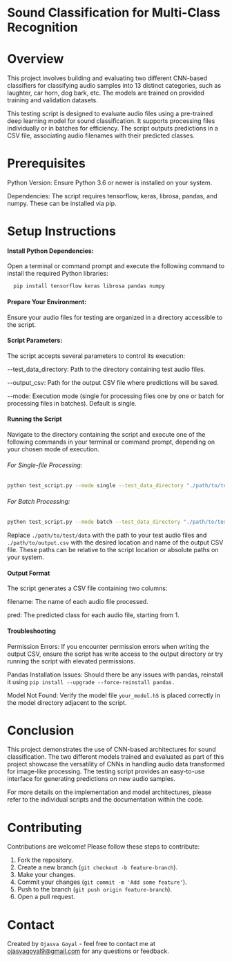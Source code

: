 # Sound Classification for Multi-Class Recognition
# Overview
This project involves building and evaluating two different CNN-based classifiers for classifying audio samples into 13 distinct categories, such as laughter, car horn, dog bark, etc. The models are trained on provided training and validation datasets. 

This testing script is designed to evaluate audio files using a pre-trained deep learning model for sound classification. It supports processing files individually or in batches for efficiency. The script outputs predictions in a CSV file, associating audio filenames with their predicted classes.

# Prerequisites
Python Version: Ensure Python 3.6 or newer is installed on your system.

Dependencies: The script requires tensorflow, keras, librosa, pandas, and numpy. These can be installed via pip.

# Setup Instructions
#### Install Python Dependencies:

Open a terminal or command prompt and execute the following command to install the required Python libraries:
```bash
  pip install tensorflow keras librosa pandas numpy
```

#### Prepare Your Environment:
Ensure your audio files for testing are organized in a directory accessible to the script.

#### Script Parameters:
The script accepts several parameters to control its execution:

--test_data_directory: Path to the directory containing test audio files.

--output_csv: Path for the output CSV file where predictions will be saved.

--mode: Execution mode (single for processing files one by one or batch for processing files in batches). Default is single.

#### Running the Script
Navigate to the directory containing the script and execute one of the following commands in your terminal or command prompt, depending on your chosen mode of execution.

###### For Single-file Processing:

```bash
python test_script.py --mode single --test_data_directory "./path/to/test/data" --output_csv "./path/to/output.csv"
```
###### For Batch Processing:

```bash
python test_script.py --mode batch --test_data_directory "./path/to/test/data" --output_csv "./path/to/output.csv"
```
Replace `./path/to/test/data` with the path to your test audio files and `./path/to/output.csv` with the desired location and name of the output CSV file. These paths can be relative to the script location or absolute paths on your system.

#### Output Format
The script generates a CSV file containing two columns:

filename: The name of each audio file processed.

pred: The predicted class for each audio file, starting from 1.

#### Troubleshooting
Permission Errors: If you encounter permission errors when writing the output CSV, ensure the script has write access to the output directory or try running the script with elevated permissions.

Pandas Installation Issues: Should there be any issues with pandas, reinstall it using `pip install --upgrade --force-reinstall pandas.`

Model Not Found: Verify the model file `your_model.h5` is placed correctly in the model directory adjacent to the script.

# Conclusion
This project demonstrates the use of CNN-based architectures for sound classification. The two different models trained and evaluated as part of this project showcase the versatility of CNNs in handling audio data transformed for image-like processing. The testing script provides an easy-to-use interface for generating predictions on new audio samples.

For more details on the implementation and model architectures, please refer to the individual scripts and the documentation within the code.

# Contributing
Contributions are welcome! Please follow these steps to contribute:

1. Fork the repository.
2. Create a new branch (`git checkout -b feature-branch`).
3. Make your changes.
4. Commit your changes (`git commit -m 'Add some feature'`).
5. Push to the branch (`git push origin feature-branch`).
6. Open a pull request.

# Contact
Created by `Ojasva Goyal` - feel free to contact me at ojasvagoyal9@gmail.com for any questions or feedback.


